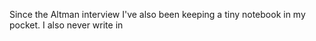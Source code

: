 Since the Altman interview I've also been keeping a tiny notebook in my pocket. I also never write in

